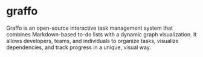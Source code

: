 # graffo
Graffo is an open-source interactive task management system that combines Markdown-based to-do lists with a dynamic graph visualization. It allows developers, teams, and individuals to organize tasks, visualize dependencies, and track progress in a unique, visual way.
